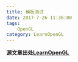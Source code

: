 ```yaml
---
title: 模板测试
date: 2017-7-26 11:36:00
tags: 
    OpenGL
category: LearnOpenGL
---
```



**源文章出处[LearnOpenGL](http://learnopengl-cn.readthedocs.io/zh/latest/04%20Advanced%20OpenGL/02%20Stencil%20testing/)**